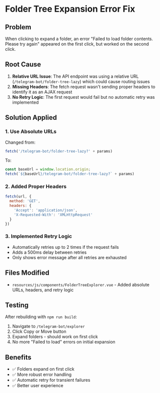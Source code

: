 # Folder Tree Expansion Error Fix

## Problem
When clicking to expand a folder, an error "Failed to load folder contents. Please try again" appeared on the first click, but worked on the second click.

## Root Cause
1. **Relative URL Issue**: The API endpoint was using a relative URL (`/telegram-bot/folder-tree-lazy`) which could cause routing issues
2. **Missing Headers**: The fetch request wasn't sending proper headers to identify it as an AJAX request
3. **No Retry Logic**: The first request would fail but no automatic retry was implemented

## Solution Applied

### 1. Use Absolute URLs
Changed from:
```javascript
fetch('/telegram-bot/folder-tree-lazy?' + params)
```

To:
```javascript
const baseUrl = window.location.origin;
fetch(`${baseUrl}/telegram-bot/folder-tree-lazy?` + params)
```

### 2. Added Proper Headers
```javascript
fetch(url, {
  method: 'GET',
  headers: {
    'Accept': 'application/json',
    'X-Requested-With': 'XMLHttpRequest'
  }
})
```

### 3. Implemented Retry Logic
- Automatically retries up to 2 times if the request fails
- Adds a 500ms delay between retries
- Only shows error message after all retries are exhausted

## Files Modified
- `resources/js/components/FolderTreeExplorer.vue` - Added absolute URLs, headers, and retry logic

## Testing
After rebuilding with `npm run build`:
1. Navigate to `/telegram-bot/explorer`
2. Click Copy or Move button
3. Expand folders - should work on first click
4. No more "Failed to load" errors on initial expansion

## Benefits
- ✅ Folders expand on first click
- ✅ More robust error handling
- ✅ Automatic retry for transient failures
- ✅ Better user experience
